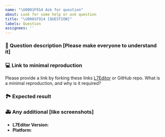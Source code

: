 ```yaml
---
name: "\U0001F914 Ask for question"
about: Look for some help or ask question
title: "\U0001F914 [QUESTION]"
labels: Question
assignees: ''
---
```


### 🐛 Question description [Please make everyone to understand it]

### 💻 Link to minimal reproduction

Please provide a link by forking these links [L7Editor](https://codesandbox.io/s/l7-editor-issue-template-c9m1hr) or GitHub repo. What is a minimal reproduction, and why is it required?

### 🏞 Expected result

### 🚑 Any additional [like screenshots]

- **L7Editor Version**:
- **Platform**:
